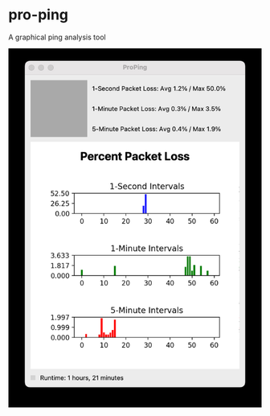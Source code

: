 # pro-ping
A graphical ping analysis tool

![Main Screen](/screengrabs/main.jpg?raw=true "Main Screen")
